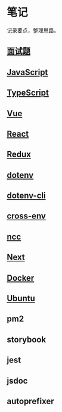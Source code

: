 # 笔记

记录要点，整理思路。

## [面试题](/note/interview)

## [JavaScript](/note/javascript)

## [TypeScript](/note/typescript)

## [Vue](/note/vue)

## [React](/note/react)

## [Redux](/note/redux)

## [dotenv](/note/dotenv/)

## [dotenv-cli](/note/dotenv-cli/)

## [cross-env](/note/cross-env/)

## [ncc](/note/ncc)

## [Next](/note/next)

## [Docker](/note/docker)

## [Ubuntu](/note/ubuntu)

## pm2

## storybook

## jest

## jsdoc

## autoprefixer
